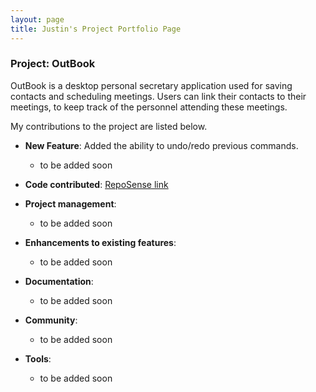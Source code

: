 ```yaml
---
layout: page
title: Justin's Project Portfolio Page
---
```


### Project: OutBook

OutBook is a desktop personal secretary application used for saving contacts and scheduling meetings. Users can link their contacts to their meetings, to keep track of the personnel attending these meetings.

My contributions to the project are listed below.

- **New Feature**: Added the ability to undo/redo previous commands.

  - to be added soon

- **Code contributed**: [RepoSense link](https://nus-cs2103-ay2324s1.github.io/tp-dashboard/?search=jason-raiin&breakdown=true)

- **Project management**:

  - to be added soon

- **Enhancements to existing features**:

  - to be added soon

- **Documentation**:

  - to be added soon

- **Community**:

  - to be added soon

- **Tools**:

  - to be added soon
